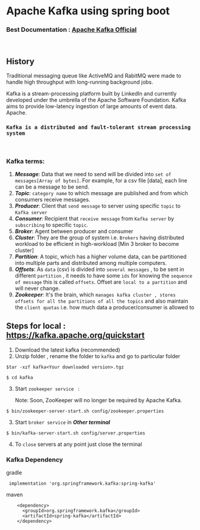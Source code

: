 # Apache Kafka using spring boot

### Best Documentation : [Apache Kafka Official ](https://kafka.apache.org/documentation/)

<br>

## History
Traditional messaging queue like ActiveMQ and RabitMQ were made to handle high throughput with long-running background jobs. 

Kafka is a stream-processing platform built by LinkedIn and currently developed under the umbrella of the Apache Software Foundation. Kafka aims to provide low-latency ingestion of large amounts of event data.
Apache. 

### `Kafka is a distributed and fault-tolerant stream processing system`

<br>

### Kafka terms:

1. ***Message***: Data that we need to send will be divided into `set of messages[Array of bytes]`. For example, for a csv file [data], each line can be a message to be send. 
2. ***Topic***: `category name` to which message are published and from which consumers receive messages. 
3. ***Producer***: Client that `send message` to server using specific `topic` to `Kafka server`
4. ***Consumer***: Recipient that `receive message` from `Kafka server` by `subscribing` to specific `topic`. 
5. ***Broker***: Agent between producer and consumer
6. ***Cluster***: They are the group of system i.e. `Brokers` having distributed workload to be efficient in high-workload [Min 3 broker to become cluster]
7. ***Partition***: A topic, which has a higher volume data, can be partitioned into multiple parts and distributed among multiple computers. 
8. ***Offsets***: As `data` (csv) is divided into `several messages` , to be sent in different `partition` , it needs to have some `ids` for knowing the `sequence of message` this is called `offsets`. Offset are `local to a partition` and will never change. 
9. ***Zookeeper***: It's the brain, which `manages kafka cluster , stores offsets for all the partitions of all the topics` and also maintain the `client quotas` i.e. how much data a producer/consumer is allowed to

## Steps for local : https://kafka.apache.org/quickstart 


1. Download the latest kafka (recommended)
2. Unzip folder , rename the folder to `kafka` and go to particular folder
```
$tar -xzf kafka<Your downloaded version>.tgz

$ cd kafka
```
3. Start `zookeeper service ` : 
   
   Note: Soon, ZooKeeper will no longer be required by Apache Kafka.

```
$ bin/zookeeper-server-start.sh config/zookeeper.properties
```
3. Start `broker service` in ***Other terminal***

```
$ bin/kafka-server-start.sh config/server.properties
```

4. To `close` servers at any point just close the terminal


### Kafka Dependency 

gradle

```
 implementation 'org.springframework.kafka:spring-kafka'
```

maven
```
    <dependency>
      <groupId>org.springframework.kafka</groupId>
      <artifactId>spring-kafka</artifactId>
    </dependency>

```
